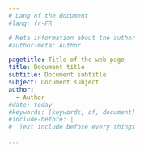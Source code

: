 ```yaml
---
# Lang of the document
#lang: fr-FR

# Meta information about the author
#author-meta: Author

pagetitle: Title of the web page
title: Document title
subtitle: Document subtitle
subject: Document subject
author: 
  - Author
#date: today
#keywords: [keywords, of, document]
#include-before: |
#  Text include before every things

...
```


